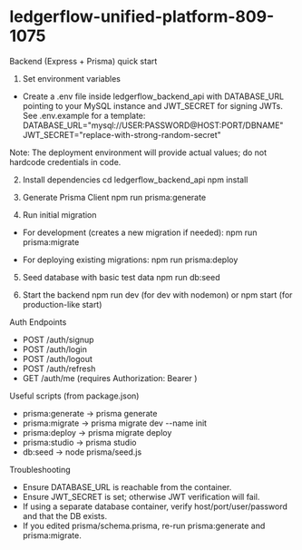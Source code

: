 # ledgerflow-unified-platform-809-1075

Backend (Express + Prisma) quick start

1) Set environment variables
- Create a .env file inside ledgerflow_backend_api with DATABASE_URL pointing to your MySQL instance and JWT_SECRET for signing JWTs.
  See .env.example for a template:
  DATABASE_URL="mysql://USER:PASSWORD@HOST:PORT/DBNAME"
  JWT_SECRET="replace-with-strong-random-secret"

Note: The deployment environment will provide actual values; do not hardcode credentials in code.

2) Install dependencies
cd ledgerflow_backend_api
npm install

3) Generate Prisma Client
npm run prisma:generate

4) Run initial migration
- For development (creates a new migration if needed):
npm run prisma:migrate

- For deploying existing migrations:
npm run prisma:deploy

5) Seed database with basic test data
npm run db:seed

6) Start the backend
npm run dev  (for dev with nodemon)
or
npm start   (for production-like start)

Auth Endpoints
- POST /auth/signup
- POST /auth/login
- POST /auth/logout
- POST /auth/refresh
- GET  /auth/me (requires Authorization: Bearer <accessToken>)

Useful scripts (from package.json)
- prisma:generate -> prisma generate
- prisma:migrate -> prisma migrate dev --name init
- prisma:deploy  -> prisma migrate deploy
- prisma:studio  -> prisma studio
- db:seed        -> node prisma/seed.js

Troubleshooting
- Ensure DATABASE_URL is reachable from the container.
- Ensure JWT_SECRET is set; otherwise JWT verification will fail.
- If using a separate database container, verify host/port/user/password and that the DB exists.
- If you edited prisma/schema.prisma, re-run prisma:generate and prisma:migrate.
